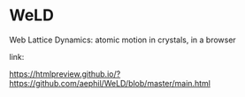 # WeLD
Web Lattice Dynamics: atomic motion in crystals, in a browser

link:

https://htmlpreview.github.io/?https://github.com/aephil/WeLD/blob/master/main.html
